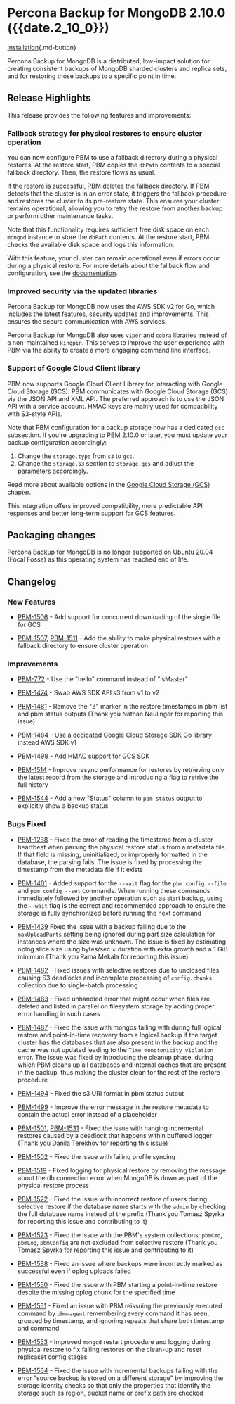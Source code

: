 # Percona Backup for MongoDB 2.10.0 ({{date.2_10_0}})

[Installation](../installation.md){.md-button}


Percona Backup for MongoDB is a distributed, low-impact solution for creating consistent backups of MongoDB sharded clusters and replica sets, and for restoring those backups to a specific point in time.

## Release Highlights

This release provides the following features and improvements:

### Fallback strategy for physical restores to ensure cluster operation

You can now configure PBM to use a fallback directory during a physical restores. At the restore start, PBM copies the `dbPath` contents to a special fallback directory. Then, the restore flows as usual. 

If the restore is successful, PBM deletes the fallback directory. If PBM detects that the cluster is in an error state, it triggers the fallback procedure and restores the cluster to its pre-restore state. This ensures your cluster remains operational, allowing you to retry the restore from another backup or perform other maintenance tasks.

Note that this functionality requires sufficient free disk space on each `mongod` instance to store the `dbPath` contents. At the restore start, PBM checks the available disk space and logs this information.

With this feature, your cluster can remain operational even if errors occur during a physical restore. For more details about the fallback flow and configuration, see the [documentation](../features/physical.md/#physical-restores-with-a-fallback-directory).

### Improved security via the updated libraries

Percona Backup for MongoDB now uses the AWS SDK v2 for Go, which includes the latest features, security updates and improvements. This ensures the secure communication with AWS services.

Percona Backup for MongoDB also uses `viper` and `cobra` libraries instead of a non-maintained `kingpin`. This serves to improve the user experience with PBM via the ability to create a more engaging command line interface.  

### Support of Google Cloud Client library

PBM now supports Google Cloud Client Library for interacting with Google Cloud Storage (GCS). PBM  communicates with Google Cloud Storage (GCS) via the JSON API and XML API. The preferred approach is to use the JSON API with a service account. HMAC keys are mainly used for compatibility with S3-style APIs. 

Note that PBM configuration for a backup storage now has a dedicated `gsc` subsection. If you're upgrading to PBM 2.10.0 or later, you must update your backup configuration accordingly:

1. Change the `storage.type` from `s3` to `gcs`.
2. Change the `storage.s3` section to `storage.gcs` and adjust the parameters accordingly.

Read more about available options in the [Google Cloud Storage (GCS)](../details/gcs.md) chapter.

This integration offers improved compatibility, more predictable API responses and better long-term support for GCS features.

## Packaging changes

Percona Backup for MongoDB is no longer supported on Ubuntu 20.04 (Focal Fossa) as this operating system has reached end of life.


## Changelog

### New Features

* [PBM-1506](https://perconadev.atlassian.net/browse/PBM-1506) - Add support for concurrent downloading of the single file for GCS

* [PBM-1507](https://perconadev.atlassian.net/browse/PBM-1507), [PBM-1511](https://perconadev.atlassian.net/browse/PBM-1511) - Add the ability to make physical restores with a fallback directory to ensure cluster operation

### Improvements

* [PBM-772](https://perconadev.atlassian.net/browse/PBM-772) - Use the "hello" command instead of "isMaster"

* [PBM-1474](https://perconadev.atlassian.net/browse/PBM-1474) - Swap AWS SDK API s3 from v1 to v2

* [PBM-1481](https://perconadev.atlassian.net/browse/PBM-1481) - Remove the "Z" marker in the restore timestamps in pbm list and pbm status outputs (Thank you Nathan Neulinger for reporting this issue)

* [PBM-1484](https://perconadev.atlassian.net/browse/PBM-1484) - Use a dedicated Google Cloud Storage SDK Go library instead AWS SDK v1

* [PBM-1498](https://perconadev.atlassian.net/browse/PBM-1498) - Add HMAC support for GCS SDK

* [PBM-1514](https://perconadev.atlassian.net/browse/PBM-1514) - Improve resync performance for restores by retrieving only the latest record from the storage and introducing a flag to retrive the full history

* [PBM-1544](https://perconadev.atlassian.net/browse/PBM-1544) - Add a new "Status" column  to `pbm status` output to explicitly show a backup status

### Bugs Fixed

* [PBM-1238](https://perconadev.atlassian.net/browse/PBM-1238) - Fixed the error of reading the timestamp from a cluster heartbeat when parsing the physical restore status from a metadata file. If that field is missing, uninitialized, or improperly formatted in the database, the parsing fails. The issue is fixed by processing the timestamp from the metadata file if it exists

* [PBM-1401](https://perconadev.atlassian.net/browse/PBM-1401) - Added support for the `--wait` flag for the `pbm config --file` and `pbm config --set` commands. When running these commands immediately followed by another operation such as start backup, using the `--wait` flag is the correct and recommended approach to ensure the storage is fully synchronized before running the next command

* [PBM-1439](https://perconadev.atlassian.net/browse/PBM-1439) Fixed the issue with a backup failing due to the `maxUploadParts` setting being ignored during part size calculation for instances where the size was unknown. The issue is fixed by estimating oplog slice size using bytes/sec × duration with extra growth and a 1 GiB minimum (Thank you Rama Mekala for reporting this issue)

* [PBM-1482](https://perconadev.atlassian.net/browse/PBM-1482) - Fixed issues with selective restores due to unclosed files causing S3 deadlocks and incomplete processing of `config.chunks` collection due to single-batch processing

* [PBM-1483](https://perconadev.atlassian.net/browse/PBM-1483) - Fixed unhandled error that might occur when files are deleted and listed in parallel on filesystem storage by adding proper error handling in such cases

* [PBM-1487](https://perconadev.atlassian.net/browse/PBM-1487) - Fixed the issue with mongos failing with during full logical restore and point-in-time recovery from a logical backup if the target cluster has the databases that are also present in the backup and the cache was not updated leading to the `Time monotonicity violation` error. The issue was fixed by introducing the cleanup phase, during which PBM cleans up all databases and internal caches that are present in the backup, thus making the cluster clean for the rest of the restore procedure

* [PBM-1494](https://perconadev.atlassian.net/browse/PBM-1494) - Fixed the s3 URI format in pbm status output

* [PBM-1499](https://perconadev.atlassian.net/browse/PBM-1499) - Improve the error message in the restore metadata to contain the actual error instead of a placeholder

* [PBM-1501](https://perconadev.atlassian.net/browse/PBM-1501), [PBM-1531](https://perconadev.atlassian.net/browse/PBM-1531) - Fixed the issue with hanging incremental restores caused by a deadlock that happens within buffered logger (Thank you Danila Terekhov for reporting this issue)

* [PBM-1502](https://perconadev.atlassian.net/browse/PBM-1502) - Fixed the issue with failing profile syncing

* [PBM-1519](https://perconadev.atlassian.net/browse/PBM-1519) - Fixed logging for physical restore by removing the message about the db connection error when MongoDB is down as part of the physical restore process

* [PBM-1522](https://perconadev.atlassian.net/browse/PBM-1522) - Fixed the issue with incorrect restore of users during selective restore if the database name starts with the `admin` by checking the full database name instead of the prefix (Thank you Tomasz Spyrka for reporting this issue and contributing to it)

* [PBM-1523](https://perconadev.atlassian.net/browse/PBM-1523) - Fixed the issue with the PBM's system collections: `pbmCmd`, `pbmLog`, `pbmConfig` are not excluded from selective restore (Thank you Tomasz Spyrka for reporting this issue and contributing to it)

* [PBM-1538](https://perconadev.atlassian.net/browse/PBM-1538) - Fixed an issue where backups were incorrectly marked as successful even if oplog uploads failed

* [PBM-1550](https://perconadev.atlassian.net/browse/PBM-1550) - Fixed the issue with PBM starting a point-in-time restore despite the missing oplog chunk for the specified time

* [PBM-1551](https://perconadev.atlassian.net/browse/PBM-1551) - Fixed an issue with PBM reissuing the previously executed command by `pbm-agent` remembering every command it has seen, grouped by timestamp, and ignoring repeats that share both timestamp and command

* [PBM-1553](https://perconadev.atlassian.net/browse/PBM-1553) - Improved `mongod` restart procedure and logging during physical restore to fix failing restores on the clean-up and reset replicaset config stages

* [PBM-1564](https://perconadev.atlassian.net/browse/PBM-1564) - Fixed the issue with  incremental backups failing with the error "source backup is stored on a different storage" by improving the storage identity checks so that only the properties that identify the storage such as region,  bucket name or prefix path are checked




